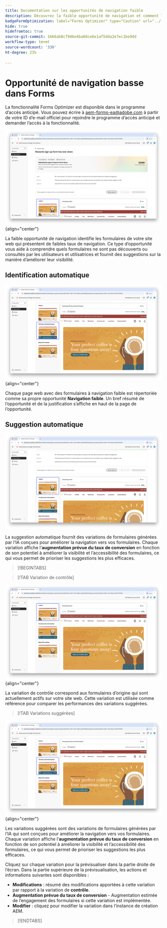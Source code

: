 ```yaml
---
title: Documentation sur les opportunités de navigation faible
description: Découvrez la faible opportunité de navigation et comment l’utiliser pour améliorer l’engagement des formulaires sur votre site web.
badgeFormOptimization: label="Forms Optimizer" type="Caution" url="../../opportunity-types/form-optimization.md" tooltip="Forms Optimizer"
hide: true
hidefromtoc: true
source-git-commit: 1666ab8c7946e4ba68ce6e1af5dda2e7ec1be9dd
workflow-type: tm+mt
source-wordcount: '330'
ht-degree: 23%

---
```



# Opportunité de navigation basse dans Forms

<span class="preview"> La fonctionnalité Forms Optimizer est disponible dans le programme d’accès anticipé. Vous pouvez écrire à aem-forms-ea@adobe.com à partir de votre ID d’e-mail officiel pour rejoindre le programme d’accès anticipé et demander l’accès à la fonctionnalité. </span>

![Faible opportunité de navigation](./assets/low-navigation/hero.png){align="center"}

La faible opportunité de navigation identifie les formulaires de votre site web qui présentent de faibles taux de navigation. Ce type d’opportunité vous aide à comprendre quels formulaires ne sont pas découverts ou consultés par les utilisateurs et utilisatrices et fournit des suggestions sur la manière d’améliorer leur visibilité.

## Identification automatique

![Identification automatique de la navigation basse](./assets/low-navigation/auto-identify.png){align="center"}

Chaque page web avec des formulaires à navigation faible est répertoriée comme sa propre opportunité **Navigation faible**. Un bref résumé de l’opportunité et de la justification s’affiche en haut de la page de l’opportunité.

## Suggestion automatique

![Suggérer automatiquement une navigation basse](./assets/low-navigation/auto-suggest.png)

La suggestion automatique fournit des variations de formulaires générées par l’IA conçues pour améliorer la navigation vers vos formulaires. Chaque variation affiche l’**augmentation prévue du taux de conversion** en fonction de son potentiel à améliorer la visibilité et l’accessibilité des formulaires, ce qui vous permet de prioriser les suggestions les plus efficaces.

>[!BEGINTABS]

>[!TAB Variation de contrôle]

![Variations de contrôle](./assets/low-navigation/control-variation.png){align="center"}

La variation de contrôle correspond aux formulaires d’origine qui sont actuellement actifs sur votre site web. Cette variation est utilisée comme référence pour comparer les performances des variations suggérées.

>[!TAB Variations suggérées]

![Variations suggérées](./assets/low-navigation/suggested-variations.png){align="center"}

Les variations suggérées sont des variations de formulaires générées par l’IA qui sont conçues pour améliorer la navigation vers vos formulaires. Chaque variation affiche l’**augmentation prévue du taux de conversion** en fonction de son potentiel à améliorer la visibilité et l’accessibilité des formulaires, ce qui vous permet de prioriser les suggestions les plus efficaces.

Cliquez sur chaque variation pour la prévisualiser dans la partie droite de l’écran. Dans la partie supérieure de la prévisualisation, les actions et informations suivantes sont disponibles :

* **Modifications** : résumé des modifications apportées à cette variation par rapport à la variation de **contrôle**.
* **Augmentation prévue du taux de conversion** - Augmentation estimée de l’engagement des formulaires si cette variation est implémentée.
* **Modifier** : cliquez pour modifier la variation dans l’instance de création AEM.

>[!ENDTABS]

<!-- 

## Auto-optimize

[!BADGE Ultimate]{type=Positive tooltip="Ultimate"}

![Auto-optimize low navigation](./assets/low-views/auto-optimize.png){align="center"}

Sites Optimizer Ultimate adds the ability to deploy auto-optimization for the issues found by the low navigation opportunity.

>[!BEGINTABS]

>[!TAB Test multiple]


>[!TAB Publish selected]

{{auto-optimize-deploy-optimization-slack}}

>[!TAB Request approval]

{{auto-optimize-request-approval}}

>[!ENDTABS]

-->

